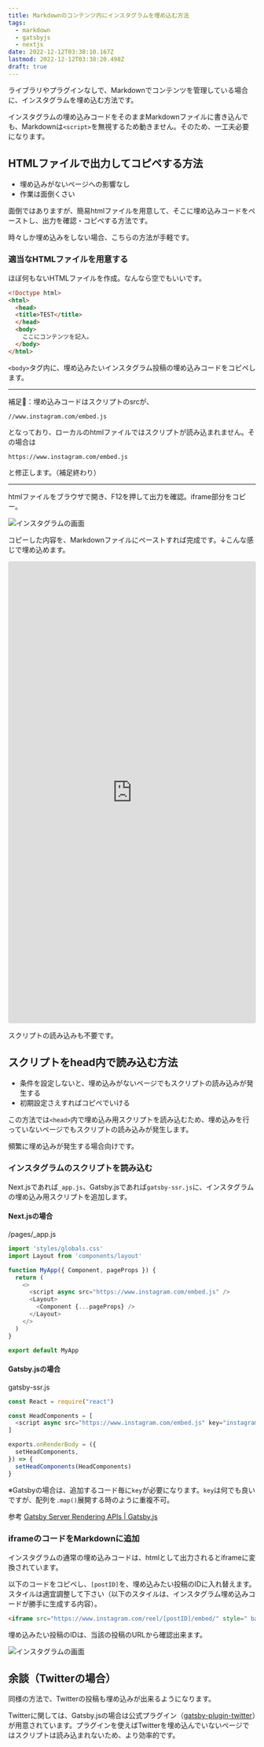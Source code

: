 ```yaml
---
title: Markdownのコンテンツ内にインスタグラムを埋め込む方法
tags:
  - markdown
  - gatsbyjs
  - nextjs
date: 2022-12-12T03:38:10.167Z
lastmod: 2022-12-12T03:38:20.498Z
draft: true
---
```


ライブラリやプラグインなしで、Markdownでコンテンツを管理している場合に、インスタグラムを埋め込む方法です。

インスタグラムの埋め込みコードをそのままMarkdownファイルに書き込んでも、Markdownは`<script>`を無視するため動きません。そのため、一工夫必要になります。

## HTMLファイルで出力してコピペする方法

- 埋め込みがないページへの影響なし
- 作業は面倒くさい

面倒ではありますが、簡易htmlファイルを用意して、そこに埋め込みコードをペーストし、出力を確認・コピペする方法です。

時々しか埋め込みをしない場合、こちらの方法が手軽です。

### 適当なHTMLファイルを用意する

ほぼ何もないHTMLファイルを作成。なんなら空でもいいです。

```html
<!Doctype html>
<html>
  <head>
  <title>TEST</title>
  </head>
  <body>
    ここにコンテンツを記入。
  </body>
</html>
```

`<body>`タグ内に、埋め込みたいインスタグラム投稿の埋め込みコードをコピペします。

***

補足📖：埋め込みコードはスクリプトのsrcが、

`//www.instagram.com/embed.js`

となっており、ローカルのhtmlファイルではスクリプトが読み込まれません。その場合は

`https://www.instagram.com/embed.js`

と修正します。（補足終わり）

***

htmlファイルをブラウザで開き、F12を押して出力を確認。iframe部分をコピー。

![インスタグラムの画面](../../../images/instagram02.png "&copy;instagram/gatsbyjs")

コピーした内容を、Markdownファイルにペーストすれば完成です。↓こんな感じで埋め込めます。

<iframe class="instagram-media instagram-media-rendered" id="instagram-embed-0" src="https://www.instagram.com/p/CemCUoLgeSI/embed/captioned/?cr=1&amp;v=14&amp;wp=810&amp;rd=file%3A%2F%2F&amp;rp=%2FC%3A%2FUsers%2Fharab%2FOneDrive%2F%25E3%2583%2589%25E3%2582%25AD%25E3%2583%25A5%25E3%2583%25A1%25E3%2583%25B3%25E3%2583%2588%2FExcelPython%2Ftest.html#%7B%22ci%22%3A0%2C%22os%22%3A209.19999998807907%2C%22ls%22%3A121.59999999403954%2C%22le%22%3A199.19999998807907%7D" allowtransparency="true" allowfullscreen="true" frameborder="0" height="937" data-instgrm-payload-id="instagram-media-payload-0" scrolling="no" style="background: white; max-width: 540px; width: calc(100% - 2px); border-radius: 3px; border: 1px solid rgb(219, 219, 219); box-shadow: none; min-width: 326px; padding: 0px;"></iframe>

スクリプトの読み込みも不要です。

## スクリプトをhead内で読み込む方法

- 条件を設定しないと、埋め込みがないページでもスクリプトの読み込みが発生する
- 初期設定さえすればコピペでいける

この方法では`<head>`内で埋め込み用スクリプトを読み込むため、埋め込みを行っていないページでもスクリプトの読み込みが発生します。

頻繁に埋め込みが発生する場合向けです。

### インスタグラムのスクリプトを読み込む

Next.jsであれば`_app.js`、Gatsby.jsであれば`gatsby-ssr.js`に、インスタグラムの埋め込み用スクリプトを追加します。

#### Next.jsの場合

<div class="filename">/pages/_app.js</div>

```js
import 'styles/globals.css'
import Layout from 'components/layout'

function MyApp({ Component, pageProps }) {
  return (
    <>
      <script async src="https://www.instagram.com/embed.js" />
      <Layout>
        <Component {...pageProps} />
      </Layout>
    </>
  )
}

export default MyApp
```

#### Gatsby.jsの場合

<div class="filename">gatsby-ssr.js</div>

```js
const React = require("react")

const HeadComponents = [
  <script async src="https://www.instagram.com/embed.js" key="instagram" />,
]

exports.onRenderBody = ({
  setHeadComponents,
}) => {
  setHeadComponents(HeadComponents)
}
```

※Gatsbyの場合は、追加するコード毎に`key`が必要になります。`key`は何でも良いですが、配列を`.map()`展開する時のように重複不可。

<span class="label warning">参考</span> [Gatsby Server Rendering APIs | Gatsby.js](https://www.gatsbyjs.com/docs/reference/config-files/gatsby-ssr/)

### iframeのコードをMarkdownに追加

インスタグラムの通常の埋め込みコードは、htmlとして出力されるとiframeに変換されています。

以下のコードをコピペし、`[postID]`を、埋め込みたい投稿のIDに入れ替えます。スタイルは適宜調整して下さい（以下のスタイルは、インスタグラム埋め込みコードが勝手に生成する内容）。

```html
<iframe src="https://www.instagram.com/reel/[postID]/embed/" style=" background: white; max-width: 540px; width: calc(100% - 2px); border-radius: 3px; border: 1px solid rgb(219, 219, 219); box-shadow: none; display: block; margin: 0px 0px 12px; min-width: 326px; padding: 0px;"></iframe>
```

埋め込みたい投稿のIDは、当該の投稿のURLから確認出来ます。

![インスタグラムの画面](../../../images/instagram01.png "&copy;instagram/gatsbyjs")

## 余談（Twitterの場合）

同様の方法で、Twitterの投稿も埋め込みが出来るようになります。

Twitterに関しては、Gatsby.jsの場合は公式プラグイン（[gatsby-plugin-twitter](https://www.gatsbyjs.com/plugins/gatsby-plugin-twitter/)）が用意されています。プラグインを使えばTwitterを埋め込んでいないページではスクリプトは読み込まれないため、より効率的です。
